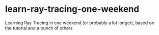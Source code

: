 # learn-ray-tracing-one-weekend
Learning Ray Tracing in one weekend (or probably a lot longer), based on the tutorial and a bunch of others
